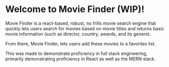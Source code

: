 # Welcome to Movie Finder (WIP)!

Movie Finder is a react-based, robust, no frills movie search engine that quickly lets users search for movies based on movie titles and returns basic movie information (such as director, country, awards, and its genere).

From there, Movie Finder, lets users add these movies to a favorites list.

This was made to demonstrate proficiency in full stack engineering, primarily demonstrating proficiency in React as well as the MERN stack.